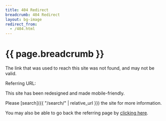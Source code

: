 ```yaml
---
title: 404 Redirect
breadcrumb: 404 Redirect
layout: bg-image
redirect_from:
  - /404.html
---
```

# {{ page.breadcrumb }}

The link that was used to reach this site was not found,
and may not be valid.

Referring URL: <span id="ref404"></span>
<script>
  var dst = document.getElementById("ref404");
  dst.textContent = document.referrer;
</script>

This site has been redesigned and made mobile-friendly.

Please [search]({{ "/search/" | relative_url }})
the site for more information.

You may also be able to go back the referring page by
[clicking here](javascript:window.history.back()).
